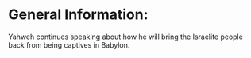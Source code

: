 # General Information:

Yahweh continues speaking about how he will bring the Israelite people back from being captives in Babylon.